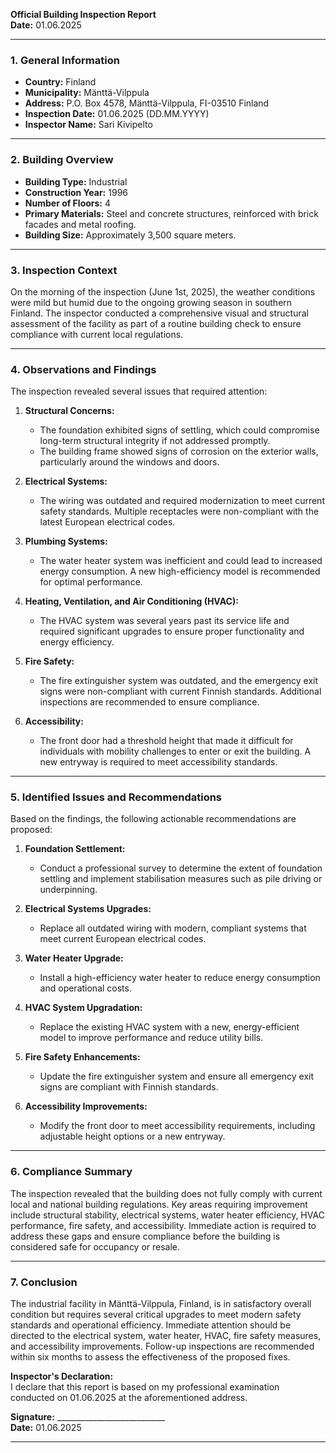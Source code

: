 

**Official Building Inspection Report**  
**Date:** 01.06.2025  

---

### **1. General Information**  
- **Country:** Finland  
- **Municipality:** Mänttä-Vilppula  
- **Address:** P.O. Box 4578, Mänttä-Vilppula, FI-03510 Finland  
- **Inspection Date:** 01.06.2025 (DD.MM.YYYY)  
- **Inspector Name:** Sari Kivipelto  

---

### **2. Building Overview**  
- **Building Type:** Industrial  
- **Construction Year:** 1996  
- **Number of Floors:** 4  
- **Primary Materials:** Steel and concrete structures, reinforced with brick facades and metal roofing.  
- **Building Size:** Approximately 3,500 square meters.  

---

### **3. Inspection Context**  
On the morning of the inspection (June 1st, 2025), the weather conditions were mild but humid due to the ongoing growing season in southern Finland. The inspector conducted a comprehensive visual and structural assessment of the facility as part of a routine building check to ensure compliance with current local regulations.  

---

### **4. Observations and Findings**  
The inspection revealed several issues that required attention:  

1. **Structural Concerns:**  
   - The foundation exhibited signs of settling, which could compromise long-term structural integrity if not addressed promptly.  
   - The building frame showed signs of corrosion on the exterior walls, particularly around the windows and doors.  

2. **Electrical Systems:**  
   - The wiring was outdated and required modernization to meet current safety standards. Multiple receptacles were non-compliant with the latest European electrical codes.  

3. **Plumbing Systems:**  
   - The water heater system was inefficient and could lead to increased energy consumption. A new high-efficiency model is recommended for optimal performance.  

4. **Heating, Ventilation, and Air Conditioning (HVAC):**  
   - The HVAC system was several years past its service life and required significant upgrades to ensure proper functionality and energy efficiency.  

5. **Fire Safety:**  
   - The fire extinguisher system was outdated, and the emergency exit signs were non-compliant with current Finnish standards. Additional inspections are recommended to ensure compliance.  

6. **Accessibility:**  
   - The front door had a threshold height that made it difficult for individuals with mobility challenges to enter or exit the building. A new entryway is required to meet accessibility standards.  

---

### **5. Identified Issues and Recommendations**  
Based on the findings, the following actionable recommendations are proposed:  

1. **Foundation Settlement:**  
   - Conduct a professional survey to determine the extent of foundation settling and implement stabilisation measures such as pile driving or underpinning.  

2. **Electrical Systems Upgrades:**  
   - Replace all outdated wiring with modern, compliant systems that meet current European electrical codes.  

3. **Water Heater Upgrade:**  
   - Install a high-efficiency water heater to reduce energy consumption and operational costs.  

4. **HVAC System Upgradation:**  
   - Replace the existing HVAC system with a new, energy-efficient model to improve performance and reduce utility bills.  

5. **Fire Safety Enhancements:**  
   - Update the fire extinguisher system and ensure all emergency exit signs are compliant with Finnish standards.  

6. **Accessibility Improvements:**  
   - Modify the front door to meet accessibility requirements, including adjustable height options or a new entryway.  

---

### **6. Compliance Summary**  
The inspection revealed that the building does not fully comply with current local and national building regulations. Key areas requiring improvement include structural stability, electrical systems, water heater efficiency, HVAC performance, fire safety, and accessibility. Immediate action is required to address these gaps and ensure compliance before the building is considered safe for occupancy or resale.  

---

### **7. Conclusion**  
The industrial facility in Mänttä-Vilppula, Finland, is in satisfactory overall condition but requires several critical upgrades to meet modern safety standards and operational efficiency. Immediate attention should be directed to the electrical system, water heater, HVAC, fire safety measures, and accessibility improvements. Follow-up inspections are recommended within six months to assess the effectiveness of the proposed fixes.  

**Inspector's Declaration:**  
I declare that this report is based on my professional examination conducted on 01.06.2025 at the aforementioned address.  

**Signature:** ___________________________  
**Date:** 01.06.2025  

---